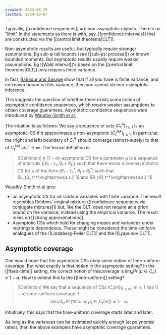 ```yaml
---
created: 2024-08-29
lastmod: 2024-10-07
---
```


Typically, [[confidence sequences]] are non-asymptotic objects. There's no "limit" in the statements as there is with, say, [[confidence intervals]] that are constructed via the [[central limit theorems|CLT]]. 

Non-asymptotic results are useful, but typically require stronger assumptions. Eg sub-$\psi$ tail bounds (see [[sub-psi process]]) or known bounded moments. But asymptotic results usually require weaker assumptions. Eg [[Wald interval]]'s based on the [[central limit theorems|CLT]] only requires finite variance. 

In fact, [Bahadur and Savage](https://projecteuclid.org/journals/annals-of-mathematical-statistics/volume-27/issue-4/The-Nonexistence-of-Certain-Statistical-Procedures-in-Nonparametric-Problems/10.1214/aoms/1177728077.full) show that if all you have is finite variance, and no known bound on this variance, then you cannot do non-asymptotic inference. 

This suggests the question of whether there exists some notion of _asymptotic_ confidence sequences, which require weaker assumptions to obtain coverage guarantees. Asymptotic confidence sequences were introduced by [Waudby-Smith et al.](https://arxiv.org/pdf/2103.06476) 

The intuition is as follows: We say a sequence of sets $(C_t^A)_{t\geq 1}$ is an asymptotic-CS if it approximates a non-asymptotic $(C_t^{NA})_{t\geq 1}$. In particular, the (right and left) boundary of $C_t^A$ should converge (almost-surely) to that of $C_t^{NA}$ as $t\to\infty$. The formal definition is: 

> [!Definition]
> A $(1-\alpha$)-asymptotic CS for a parameter $\mu$ is a sequence of intervals $([\theta_t - L_t, \theta_t + R_t])$ such that there exists a (nonasymptotic) CS for $\mu$ of the form $[\theta_t - L_t^*, \theta_t + R_t^*]$ such that $L_t/L_t^*\xrightarrow{a.s.} 1$ and $R_t/R_t^*\xrightarrow{a.s.} 1$. 

Waudby-Smith et al give:  
- an asymptotic CS for iid random variables with finite variance. The result resembles Robbins' original mixture ([[confidence sequences via conjugate mixtures]]) but, like the CLT, does not require an a priori bound on the variance, instead using the empirical variance. The result relies on [[strong approximations]]. 
- Asymptotic CSs which hold for changing means and variances under martingale dependence. These might be considered the time-uniform analogues of the [[Lindeberg-Feller CLT]] and the [[Lyapunov CLT]]. 

## Asymptotic coverage 

One would hope that the asymptotic CSs obey some notion of time-uniform coverage. But what exactly is that notion in the asymptotic setting? In the [[fixed-time]] setting, the correct notion of miscoverage is $\lim_{n} \Pr(\mu \in C_n)\geq 1-\alpha$. How to extend this to the [[time-uniform]] setting? 

> [!Definition]
We say that a sequence of CSs $(C_t(m))_{t\geq m}$, $m\geq 1$ has $(1-\alpha$) time- uniform coverage if 
> $$
> \lim\inf_m \Pr(\forall t\geq m, \mu_t\in C_t(m)) \geq 1-\alpha. 
> $$ 

Intuitively, this says that the time-uniform coverage starts later and later. 

As long as the variances can be estimated quickly enough (at polynomial rates), then the above examples have asymptotic coverage guarantees. 
